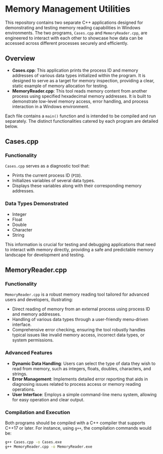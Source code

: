 # Memory Management Utilities

This repository contains two separate C++ applications designed for demonstrating and testing memory reading capabilities in Windows environments. The two programs, `Cases.cpp` and `MemoryReader.cpp`, are engineered to interact with each other to showcase how data can be accessed across different processes securely and efficiently. 

## Overview

- **Cases.cpp**: This application prints the process ID and memory addresses of various data types initialized within the program. It is designed to serve as a target for memory inspection, providing a clear, static example of memory allocation for testing.
- **MemoryReader.cpp**: This tool reads memory content from another process using specified hexadecimal memory addresses. It is built to demonstrate low-level memory access, error handling, and process interaction in a Windows environment.

Each file contains a `main()` function and is intended to be compiled and run separately. The distinct functionalities catered by each program are detailed below.

## Cases.cpp

### Functionality

`Cases.cpp` serves as a diagnostic tool that:
- Prints the current process ID (`PID`).
- Initializes variables of several data types.
- Displays these variables along with their corresponding memory addresses.

### Data Types Demonstrated
- Integer
- Float
- Double
- Character
- String

This information is crucial for testing and debugging applications that need to interact with memory directly, providing a safe and predictable memory landscape for development and testing.

## MemoryReader.cpp

### Functionality

`MemoryReader.cpp` is a robust memory reading tool tailored for advanced users and developers, illustrating:
- Direct reading of memory from an external process using process ID and memory addresses.
- Handling of various data types through a user-friendly menu-driven interface.
- Comprehensive error checking, ensuring the tool robustly handles typical issues like invalid memory access, incorrect data types, or system permissions.

### Advanced Features
- **Dynamic Data Handling**: Users can select the type of data they wish to read from memory, such as integers, floats, doubles, characters, and strings.
- **Error Management**: Implements detailed error reporting that aids in diagnosing issues related to process access or memory reading operations.
- **User Interface**: Employs a simple command-line menu system, allowing for easy operation and clear output.

### Compilation and Execution
Both programs should be compiled with a C++ compiler that supports C++17 or later. For instance, using `g++`, the compilation commands would be:
```bash
g++ Cases.cpp -o Cases.exe
g++ MemoryReader.cpp -o MemoryReader.exe
